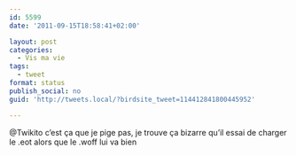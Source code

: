```yaml
---
id: 5599
date: '2011-09-15T18:58:41+02:00'

layout: post
categories:
  - Vis ma vie
tags:
  - tweet
format: status
publish_social: no
guid: 'http://tweets.local/?birdsite_tweet=114412841800445952'

---
```


@Twikito c’est ça que je pige pas, je trouve ça bizarre qu’il essai de charger le .eot alors que le .woff lui va bien